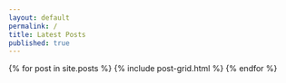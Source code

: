 ```yaml
---
layout: default
permalink: /
title: Latest Posts
published: true
---
```

<img>
<div class="tiles">
{% for post in site.posts %}
	{% include post-grid.html %}
{% endfor %}
</div><!-- /.tiles -->
